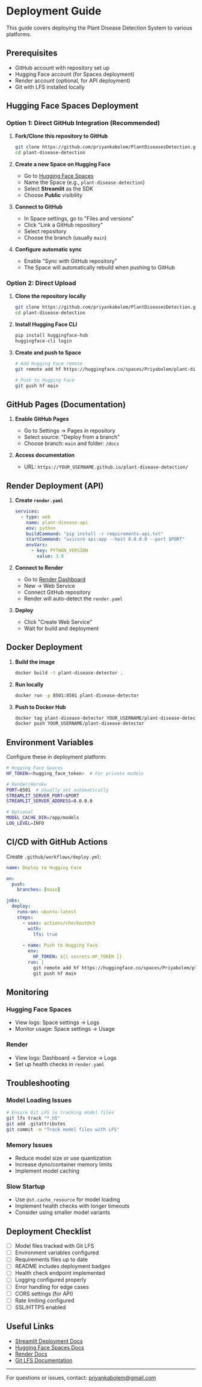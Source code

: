 # Deployment Guide

This guide covers deploying the Plant Disease Detection System to various platforms.

## Prerequisites

- GitHub account with repository set up
- Hugging Face account (for Spaces deployment)
- Render account (optional, for API deployment)
- Git with LFS installed locally

## Hugging Face Spaces Deployment

### Option 1: Direct GitHub Integration (Recommended)

1. **Fork/Clone this repository to GitHub**
   ```bash
   git clone https://github.com/priyankabolem/PlantDiseasesDetection.git
   cd plant-disease-detection
   ```

2. **Create a new Space on Hugging Face**
   - Go to [Hugging Face Spaces](https://huggingface.co/new-space)
   - Name the Space (e.g., `plant-disease-detection`)
   - Select **Streamlit** as the SDK
   - Choose **Public** visibility

3. **Connect to GitHub**
   - In Space settings, go to "Files and versions"
   - Click "Link a GitHub repository"
   - Select repository
   - Choose the branch (usually `main`)

4. **Configure automatic sync**
   - Enable "Sync with GitHub repository"
   - The Space will automatically rebuild when pushing to GitHub

### Option 2: Direct Upload

1. **Clone the repository locally**
   ```bash
   git clone https://github.com/priyankabolem/PlantDiseasesDetection.git
   cd plant-disease-detection
   ```

2. **Install Hugging Face CLI**
   ```bash
   pip install huggingface-hub
   huggingface-cli login
   ```

3. **Create and push to Space**
   ```bash
   # Add Hugging Face remote
   git remote add hf https://huggingface.co/spaces/Priyabolem/plant-disease-detection
   
   # Push to Hugging Face
   git push hf main
   ```

## GitHub Pages (Documentation)

1. **Enable GitHub Pages**
   - Go to Settings → Pages in repository
   - Select source: "Deploy from a branch"
   - Choose branch: `main` and folder: `/docs`

2. **Access documentation**
   - URL: `https://YOUR_USERNAME.github.io/plant-disease-detection/`

## Render Deployment (API)

1. **Create `render.yaml`**
   ```yaml
   services:
     - type: web
       name: plant-disease-api
       env: python
       buildCommand: "pip install -r requirements-api.txt"
       startCommand: "uvicorn api:app --host 0.0.0.0 --port $PORT"
       envVars:
         - key: PYTHON_VERSION
           value: 3.9
   ```

2. **Connect to Render**
   - Go to [Render Dashboard](https://dashboard.render.com/)
   - New → Web Service
   - Connect GitHub repository
   - Render will auto-detect the `render.yaml`

3. **Deploy**
   - Click "Create Web Service"
   - Wait for build and deployment

## Docker Deployment

1. **Build the image**
   ```bash
   docker build -t plant-disease-detector .
   ```

2. **Run locally**
   ```bash
   docker run -p 8501:8501 plant-disease-detector
   ```

3. **Push to Docker Hub**
   ```bash
   docker tag plant-disease-detector YOUR_USERNAME/plant-disease-detector
   docker push YOUR_USERNAME/plant-disease-detector
   ```

## Environment Variables

Configure these in deployment platform:

```bash
# Hugging Face Spaces
HF_TOKEN=<hugging_face_token>  # For private models

# Render/Heroku
PORT=8501  # Usually set automatically
STREAMLIT_SERVER_PORT=$PORT
STREAMLIT_SERVER_ADDRESS=0.0.0.0

# Optional
MODEL_CACHE_DIR=/app/models
LOG_LEVEL=INFO
```

## CI/CD with GitHub Actions

Create `.github/workflows/deploy.yml`:

```yaml
name: Deploy to Hugging Face

on:
  push:
    branches: [main]

jobs:
  deploy:
    runs-on: ubuntu-latest
    steps:
      - uses: actions/checkout@v3
        with:
          lfs: true
      
      - name: Push to Hugging Face
        env:
          HF_TOKEN: ${{ secrets.HF_TOKEN }}
        run: |
          git remote add hf https://huggingface.co/spaces/Priyabolem/plant-disease-detection
          git push hf main
```

## Monitoring

### Hugging Face Spaces
- View logs: Space settings → Logs
- Monitor usage: Space settings → Usage

### Render
- View logs: Dashboard → Service → Logs
- Set up health checks in `render.yaml`

## Troubleshooting

### Model Loading Issues
```bash
# Ensure Git LFS is tracking model files
git lfs track "*.h5"
git add .gitattributes
git commit -m "Track model files with LFS"
```

### Memory Issues
- Reduce model size or use quantization
- Increase dyno/container memory limits
- Implement model caching

### Slow Startup
- Use `@st.cache_resource` for model loading
- Implement health checks with longer timeouts
- Consider using smaller model variants

## Deployment Checklist

- [ ] Model files tracked with Git LFS
- [ ] Environment variables configured
- [ ] Requirements files up to date
- [ ] README includes deployment badges
- [ ] Health check endpoint implemented
- [ ] Logging configured properly
- [ ] Error handling for edge cases
- [ ] CORS settings (for API)
- [ ] Rate limiting configured
- [ ] SSL/HTTPS enabled

## Useful Links

- [Streamlit Deployment Docs](https://docs.streamlit.io/streamlit-community-cloud/)
- [Hugging Face Spaces Docs](https://huggingface.co/docs/hub/spaces)
- [Render Docs](https://render.com/docs)
- [Git LFS Documentation](https://git-lfs.github.com/)

---

For questions or issues, contact: priyankabolem@gmail.com